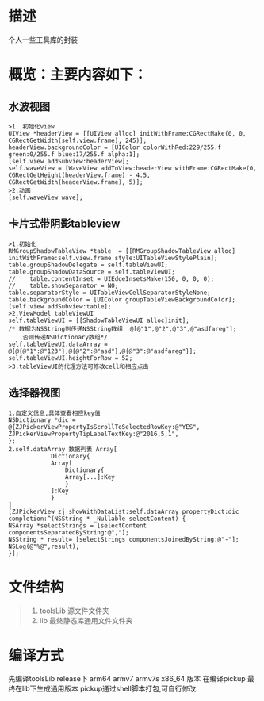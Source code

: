 # 描述
个人一些工具库的封装

# 概览：主要内容如下：
## 水波视图 
    >1. 初始化view
    UIView *headerView = [[UIView alloc] initWithFrame:CGRectMake(0, 0, CGRectGetWidth(self.view.frame), 245)];
    headerView.backgroundColor = [UIColor colorWithRed:229/255.f green:0/255.f blue:17/255.f alpha:1];
    [self.view addSubview:headerView];
    self.waveView = [WaveView addToView:headerView withFrame:CGRectMake(0, CGRectGetHeight(headerView.frame) - 4.5, CGRectGetWidth(headerView.frame), 5)];
    >2.动画
    [self.waveView wave];

## 卡片式带阴影tableview
    >1.初始化
    RMGroupShadowTableView *table  = [[RMGroupShadowTableView alloc] initWithFrame:self.view.frame style:UITableViewStylePlain];
    table.groupShadowDelegate = self.tableViewUI;
    table.groupShadowDataSource = self.tableViewUI;
    //    table.contentInset = UIEdgeInsetsMake(150, 0, 0, 0);
    //    table.showSeparator = NO;
    table.separatorStyle = UITableViewCellSeparatorStyleNone;
    table.backgroundColor = [UIColor groupTableViewBackgroundColor];
    [self.view addSubview:table];
    >2.ViewModel tableViewUI
    self.tableViewUI = [[ShadowTableViewUI alloc]init];
    /* 数据为NSString则传递NSString数组  @[@"1",@"2",@"3",@"asdfareg"];
        否则传递NSDictionary数组*/
    self.tableViewUI.dataArray = @[@{@"1":@"123"},@{@"2":@"asd"},@{@"3":@"asdfareg"}];
    self.tableViewUI.heightForRow = 52;
    >3.tableViewUI的代理方法可修改cell和相应点击
    
## 选择器视图
    1.自定义信息,具体查看相应key值
    NSDictionary *dic = @{ZJPickerViewPropertyIsScrollToSelectedRowKey:@"YES",
    ZJPickerViewPropertyTipLabelTextKey:@"2016,5,1",
    };
    2.self.dataArray 数据列表 Array[
                Dictionary{
                Array[
                    Dictionary{
                    Array[...]:Key
                    }
                ]:Key
                }
    ]
    [ZJPickerView zj_showWithDataList:self.dataArray propertyDict:dic completion:^(NSString * _Nullable selectContent) {
    NSArray *selectStrings = [selectContent componentsSeparatedByString:@","];
    NSString * result= [selectStrings componentsJoinedByString:@"-"];
    NSLog(@"%@",result);
    }];
    
# 文件结构
>1. toolsLib  源文件文件夹
>2. lib  最终静态库通用文件文件夹

# 编译方式
先编译toolsLib release下 arm64 armv7 armv7s x86_64 版本
在编译pickup 最终在lib下生成通用版本
pickup通过shell脚本打包,可自行修改.
